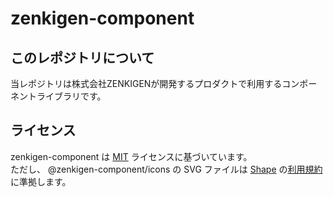# zenkigen-component

## このレポジトリについて

当レポジトリは株式会社ZENKIGENが開発するプロダクトで利用するコンポーネントライブラリです。

## ライセンス

zenkigen-component は [MIT](./LICENSE) ライセンスに基づいています。  
ただし、 @zenkigen-component/icons の SVG ファイルは [Shape](https://shape.so/) の[利用規約](https://shape.so/terms)に準拠します。
